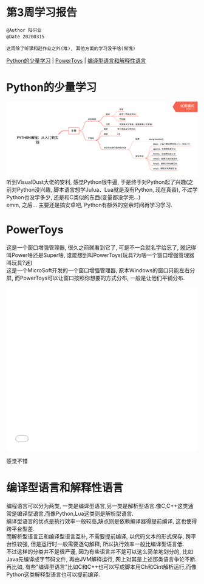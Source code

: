 # 第3周学习报告  
`@Author 陆洪业`  
`@Date 20200315`  
```
这周除了听课和赶作业之外(难), 其他方面的学习没干啥(惭愧)
```
[Python的少量学习](#1) | [PowerToys](#2) | [编译型语言和解释性语言](#3)  
# <a id='1'>Python的少量学习</a>  
![学习笔记](Image/Python部分学习笔记.png)  
听到VisualDust大佬的安利, 感觉Python很牛逼, 于是终于对Python起了兴趣(之前对Python没兴趣, 脚本语言想学Julua、Lua就是没有Python, 现在真香), 不过学Python也没学多少, 还是和C类似的东西(变量都没学完...)  
emm, 之后... 主要还是搞安卓吧, Python有额外的空余时间再学习学习.  
# <a id='2'>PowerToys</a>  
这是一个窗口增强管理器, 很久之前就看到它了, 可是不一会就名字给忘了, 就记得叫Power啥还是Super啥, 谁能想到叫PowerToys(玩具?为啥一个窗口增强管理器叫玩具?迷)  
这是一个MicroSoft开发的一个窗口增强管理器, 原本Windows的窗口只能左右分屏, 而PowerToys可以让窗口按照你想要的方式分布, 一般是让他们平铺分布.  
<iframe id=sbrxp src="//player.bilibili.com/player.html?aid=77283038&page=1" scrolling="no" border="0" frameborder="no" framespacing="0" allowfullscreen="true" style="width: 640px; height: 430px; max-width: 100%"> </iframe>   

感觉不错  

# <a id='3'>编译型语言和解释性语言</a>  
编程语言可以分为两类, 一类是编译型语言,另一类是解析型语言.像C,C++这类通常是编译型语言,而像Python,Lua这类则是解析型语言.  
编译型语言的优点是执行效率一般较高,缺点则是依赖编译器得提前编译, 这也使得跨平台型差.  
而解析型语言正和编译型语言互补, 不需要提前编译, 以代码文本的形式保存, 跨平台性较强, 但是运行时一般需要逐句解释, 所以执行效率一般比编译型语言低.  
不过这样的分类并不是很严谨, 因为有些语言并不是可以这么简单地划分的, 比如Java先编译成字节码文件, 再由JVM解释运行, 网上对其是上述那类语言争论不断.  
再比如, 有些"编译型语言"比如C和C++也可以写成脚本用Ch和Cint解析运行,而像Python这类解释型语言也可以提前编译.  
